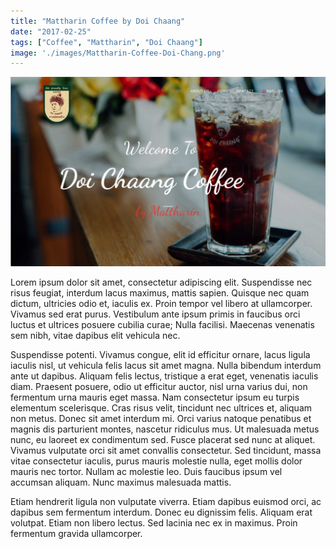 ```yaml
---
title: "Mattharin Coffee by Doi Chaang"
date: "2017-02-25"
tags: ["Coffee", "Mattharin", "Doi Chaang"]
image: './images/Mattharin-Coffee-Doi-Chang.png'
---
```


![](./images/Mattharin-Coffee-Doi-Chang.png "Doi Chaang Coffee")

Lorem ipsum dolor sit amet, consectetur adipiscing elit. Suspendisse nec risus feugiat, interdum lacus maximus, mattis sapien. Quisque nec quam dictum, ultricies odio et, iaculis ex. Proin tempor vel libero at ullamcorper. Vivamus sed erat purus. Vestibulum ante ipsum primis in faucibus orci luctus et ultrices posuere cubilia curae; Nulla facilisi. Maecenas venenatis sem nibh, vitae dapibus elit vehicula nec.

Suspendisse potenti. Vivamus congue, elit id efficitur ornare, lacus ligula iaculis nisl, ut vehicula felis lacus sit amet magna. Nulla bibendum interdum ante ut dapibus. Aliquam felis lectus, tristique a erat eget, venenatis iaculis diam. Praesent posuere, odio ut efficitur auctor, nisl urna varius dui, non fermentum urna mauris eget massa. Nam consectetur ipsum eu turpis elementum scelerisque. Cras risus velit, tincidunt nec ultrices et, aliquam non metus. Donec sit amet interdum mi. Orci varius natoque penatibus et magnis dis parturient montes, nascetur ridiculus mus. Ut malesuada metus nunc, eu laoreet ex condimentum sed. Fusce placerat sed nunc at aliquet. Vivamus vulputate orci sit amet convallis consectetur. Sed tincidunt, massa vitae consectetur iaculis, purus mauris molestie nulla, eget mollis dolor mauris nec tortor. Nullam ac molestie leo. Duis faucibus ipsum vel accumsan aliquam. Nunc maximus malesuada mattis.

Etiam hendrerit ligula non vulputate viverra. Etiam dapibus euismod orci, ac dapibus sem fermentum interdum. Donec eu dignissim felis. Aliquam erat volutpat. Etiam non libero lectus. Sed lacinia nec ex in maximus. Proin fermentum gravida ullamcorper.

<!--- reference links --->
